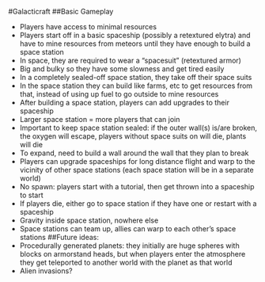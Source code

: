 #Galacticraft
##Basic Gameplay
* Players have access to minimal resources
* Players start off in a basic spaceship (possibly a retextured elytra) and have to mine resources from meteors until they have enough to build a space station
* In space, they are required to wear a “spacesuit” (retextured armor)
* Big and bulky so they have some slowness and get tired easily
* In a completely sealed-off space station, they take off their space suits
* In the space station they can build like farms, etc to get resources from that, instead of using up fuel to go outside to mine resources
* After building a space station, players can add upgrades to their spaceship
* Larger space station = more players that can join
* Important to keep space station sealed: if the outer wall(s) is/are broken, the oxygen will escape, players without space suits on will die, plants will die
* To expand, need to build a wall around the wall that they plan to break
* Players can upgrade spaceships for long distance flight and warp to the vicinity of other space stations (each space station will be in a separate world)
* No spawn: players start with a tutorial, then get thrown into a spaceship to start
* If players die, either go to space station if they have one or restart with a spaceship
* Gravity inside space station, nowhere else
* Space stations can team up, allies can warp to each other’s space stations
##Future ideas:
* Procedurally generated planets: they initially are huge spheres with blocks on armorstand heads, but when players enter the atmosphere they get teleported to another world with the planet as that world
* Alien invasions?
